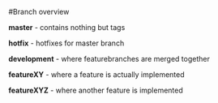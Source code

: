 #Branch overview

**master** - contains nothing but tags

**hotfix** - hotfixes for master branch

**development** - where featurebranches are merged together

**featureXY** - where a feature is actually implemented

**featureXYZ** - where another feature is implemented
